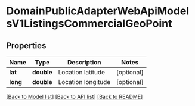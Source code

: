 # DomainPublicAdapterWebApiModelsV1ListingsCommercialGeoPoint

## Properties
Name | Type | Description | Notes
------------ | ------------- | ------------- | -------------
**lat** | **double** | Location latitude | [optional] 
**long** | **double** | Location longitude | [optional] 

[[Back to Model list]](../../README.md#documentation-for-models) [[Back to API list]](../../README.md#documentation-for-api-endpoints) [[Back to README]](../../README.md)

